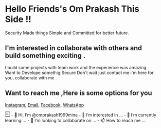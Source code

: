 # Hello Friends's Om Prakash This Side !!
Security Made things Simple and Committed for better future.  
## I'm interested in collaborate with others and build something exciting .
I build some projects with team work and the experience was amazing . Want to  Develope somethig Secure Don't wait just contact me i'm here for you, collaborate with me . 
## Want to reach me ,Here is some options for you 
[Instagram](https://www.instagram.com/royal_iitian_06/), [Email](mailto:op1999mina@gmail.com), [Facebook](https://www.facebook.com/profile.php?id=100015261882314), [WhatsApp](https://wa.me/+918955616391 )
    
<svg xmlns="http://www.w3.org/2000/svg" width="16" height="16" fill="currentColor" class="bi bi-arrow-left-square" viewBox="0 0 16 16">
  <path fill-rule="evenodd" d="M15 2a1 1 0 0 0-1-1H2a1 1 0 0 0-1 1v12a1 1 0 0 0 1 1h12a1 1 0 0 0 1-1V2zM0 2a2 2 0 0 1 2-2h12a2 2 0 0 1 2 2v12a2 2 0 0 1-2 2H2a2 2 0 0 1-2-2V2zm11.5 5.5a.5.5 0 0 1 0 1H5.707l2.147 2.146a.5.5 0 0 1-.708.708l-3-3a.5.5 0 0 1 0-.708l3-3a.5.5 0 1 1 .708.708L5.707 7.5H11.5z"/>
</svg>
- 👋 Hi, I’m @omprakash1999mina
- 👀 I’m interested in ...
- 🌱 I’m currently learning ...
- 💞️ I’m looking to collaborate on ...
- 📫 How to reach me ...

<!---
omprakash1999mina/omprakash1999mina is a ✨ special ✨ repository because its `README.md` (this file) appears on your GitHub profile.
You can click the Preview link to take a look at your changes.
--->
